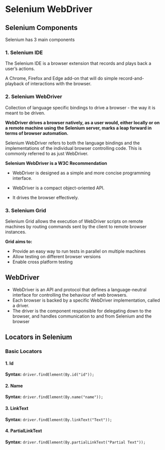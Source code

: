 # **Selenium WebDriver**
## **Selenium Components**
Selenium has 3 main components

### 1. **Selenium IDE**

The Selenium IDE is a browser extension that records and plays back a user’s actions.

A Chrome, Firefox and Edge add-on that will do simple record-and-playback of interactions with the browser.

### 2. **Selenium WebDriver**
 
 Collection of language specific bindings to drive a browser - the way it is meant to be driven.
 
**WebDriver drives a browser natively, as a user would, either locally or on a remote machine using the Selenium server, marks a leap forward in terms of browser automation.**
 
Selenium WebDriver refers to both the language bindings and the implementations of the individual browser controlling code. This is commonly referred to as just WebDriver.


**Selenium WebDriver is a W3C Recommendation**

* WebDriver is designed as a simple and more concise programming interface.

* WebDriver is a compact object-oriented API.

* It drives the browser effectively.


### 3. **Selenium Grid**

Selenium Grid allows the execution of WebDriver scripts on remote machines by routing commands sent by the client to remote browser instances.

**Grid aims to:**

* Provide an easy way to run tests in parallel on multiple machines
* Allow testing on different browser versions
* Enable cross platform testing

## **WebDriver** 
* WebDriver is an API and protocol that defines a language-neutral interface for controlling the behaviour of web browsers.
* Each browser is backed by a specific WebDriver implementation, called a driver. 
* The driver is the component responsible for delegating down to the browser, and handles communication to and from Selenium and the browser 

## Locators in Selenium

### Basic Locators    
#### 1. Id
**Syntax:** `driver.findElement(By.id("id"));`

#### 2. Name
**Syntax:** `driver.findElement(By.name("name"));`

#### 3. LinkText
**Syntax:** `driver.findElement(By.linkText("Text"));`

#### 4. PartialLinkText
**Syntax:** `driver.findElement(By.partialLinkText("Partial Text"));`
